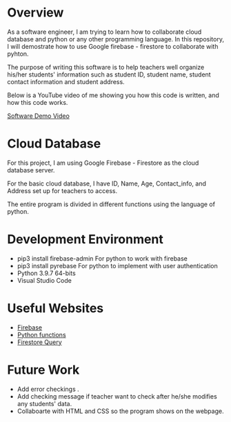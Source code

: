 # Overview

As a software engineer, I am trying to learn how to collaborate cloud database and python or any other programming language. In this repository, I will demostrate how to use Google firebase - firestore to collaborate with pyhton. 

The purpose of writing this software is to help teachers well organize his/her students' information such as student ID, student name, student contact information and student address.

Below is a YouTube video of me showing you how this code is written, and how this code works. 

[Software Demo Video](http://youtube.link.goes.here)

# Cloud Database

For this project, I am using Google Firebase - Firestore as the cloud database server. 

For the basic cloud database, I have ID, Name, Age, Contact_info, and Address set up for teachers to access.

The entire program is divided in different functions using the language of python. 

# Development Environment

* pip3 install firebase-admin
For python to work with firebase
* pip3 install pyrebase 
For python to implement with user authentication
* Python 3.9.7 64-bits 
* Visual Studio Code

# Useful Websites

* [Firebase](https://console.firebase.google.com/)
* [Python functions](https://docs.python.org/3/library/functions.html)
* [Firestore Query](https://firebase.google.com/docs/firestore/query-data/get-data)


# Future Work

* Add error checkings .
* Add checking message if teacher want to check after he/she modifies any students' data.
* Collaboarte with HTML and CSS so the program shows on the webpage. 